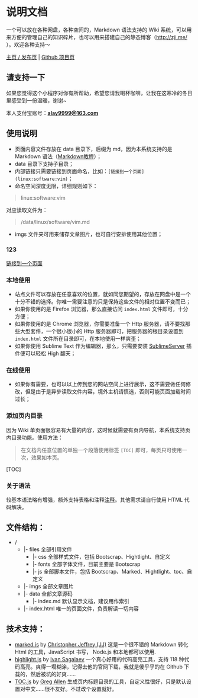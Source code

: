 说明文档
===

一个可以放在各种网盘，各种空间的，Markdown 语法支持的 Wiki 系统，可以用来方便的管理自己的知识碎片，也可以用来搭建自己的静态博客（http://zji.me/ ）。欢迎各种支持～

[主页 / 发布页](http://dmscode.github.io/Wiki-in-box/) | [Github 项目页](https://github.com/dmscode/Wiki-in-box)

## 请支持一下 ##

如果您觉得这个小程序对你有所帮助，希望您请我喝杯咖啡，让我在这寒冷的冬日里感受到一份温暖，谢谢~

本人支付宝账号：**alay9999@163.com**

## 使用说明 ##

* 页面内容文件存放在 data 目录下，后缀为 md，因为本系统支持的是 Markdown 语法（[Markdown教程](http://wowubuntu.com/markdown/)）；
* data 目录下支持子目录；
* 内部链接只需要链接到页面命名，比如：`[链接到一个页面](linux:software:vim)`；
* 命名空间深度无限，详细规则如下：

> linux:software:vim

对应读取文件为：

> /data/linux/software/vim.md

* imgs 文件夹可用来储存文章图片，也可自行安排使用其他位置；

### 123

[链接到一个页面](2020-10-11-1602384111:index)


### 本地使用 ###

* 站点文件可以存放在任意喜欢的位置，就如同您期望的，存放在网盘中是一个十分不错的选择。你唯一需要注意的只是保持这些文件的相对位置不变而已；
* 如果你使用的是 Firefox 浏览器，那么直接访问 `index.html` 文件即可，十分方便；
* 如果你使用的是 Chrome 浏览器，你需要准备一个 Http 服务器，请不要找那些大型套件，一个很小很小的 Http 服务器即可，把服务器的根目录设置到 `index.html` 文件所在目录即可，在本地使用一样爽歪；
* 如果你使用 Sublime Text 作为编辑器，那么，只需要安装 [SublimeServer](https://github.com/learning/SublimeServer) 插件便可以轻松 High 翻天；

### 在线使用 ###

* 如果你有需要，也可以以上传到您的网站空间上进行展示，这不需要做任何修改，但是由于是异步读取文件内容，境外主机请慎选，否则可能页面加载时间过长；

### 添加页内目录 ###

因为 Wiki 单页面很容易有大量的内容，这时候就需要有页内导航，本系统支持页内目录功能。使用方法：

> 在文档内任意位置的单独一个段落使用标签 `[TOC]` 即可，每页只可使用一次，效果如本页。

[TOC]

### 关于语法 ###

较基本语法略有增强，额外支持表格和注释[注释]。其他需求请自行使用 HTML 代码解决。

[注释]: 这是一个注释

## 文件结构： ##

* /
	* 	|- files			全部引用文件
		* 	|- css			全部样式文件，包括 Bootscrap、Hightlight、自定义
		* 	|- fonts		全部字体文件，目前主要是 Bootscrap
		* 	|- js			全部脚本文件，包括 Bootscrap、Marked、Hightlight、toc、自定义
	* 	|- imgs				全部文章图片
	* 	|- data				全部文章源码
		*	|- index.md		默认显示文档，建议用作索引
	* 	|- index.html		唯一的页面文件，负责解读一切内容

## 技术支持： ##

* [marked.js](https://github.com/chjj/marked) by [Christopher Jeffrey (JJ)](https://github.com/chjj) 这是一个很不错的 Markdown 转化 Html 的工具，JavaScript 书写， Node.js 和本地都可以使用.
* [highlight.js](https://github.com/isagalaev/highlight.js) by [Ivan Sagalaev](https://github.com/isagalaev) 一个真心好用的代码高亮工具，支持 118 种代码高亮。爽得一塌糊涂，记得去他的官网下载，我就是傻乎乎的在 Github 下载的，然后被坑的好爽……
* [TOC.js](https://github.com/jgallen23/toc) by [Greg Allen](https://github.com/jgallen23) 生成页内标题目录的工具，自定义性很好，只是默认设置对中文……很不友好。不过改个设置就好。